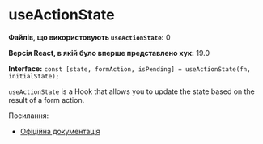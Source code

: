 # useActionState

**Файлів, що використовують `useActionState`:** 0

**Версія React, в якій було вперше представлено хук:** 19.0

**Interface:** `const [state, formAction, isPending] = useActionState(fn, initialState);`

`useActionState` is a Hook that allows you to update the state based on the result of a form action.

Посилання:
- [Офіційна документація](https://react.dev/reference/react/useActionState)
